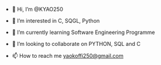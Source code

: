 - 👋 Hi, I’m @KYAO250
- 👀 I’m interested in C, SQGL, Python
- 🌱 I’m currently learning Software Engineering Programme

- 💞️ I’m looking to collaborate on PYTHON, SQL and C
- 📫 How to reach me yaokoffi250@gmail.com

<!---
KYAO250/KYAO250 is a ✨ special ✨ repository because its `README.md` (this file) appears on your GitHub profile.
You can click the Preview link to take a look at your changes.
--->

